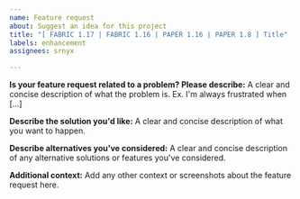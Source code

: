 ```yaml
---
name: Feature request
about: Suggest an idea for this project
title: "[ FABRIC 1.17 | FABRIC 1.16 | PAPER 1.16 | PAPER 1.8 ] Title"
labels: enhancement
assignees: srnyx

---
```


**Is your feature request related to a problem? Please describe:**
A clear and concise description of what the problem is. Ex. I'm always frustrated when [...]

**Describe the solution you'd like:**
A clear and concise description of what you want to happen.

**Describe alternatives you've considered:**
A clear and concise description of any alternative solutions or features you've considered.

**Additional context:**
Add any other context or screenshots about the feature request here.
